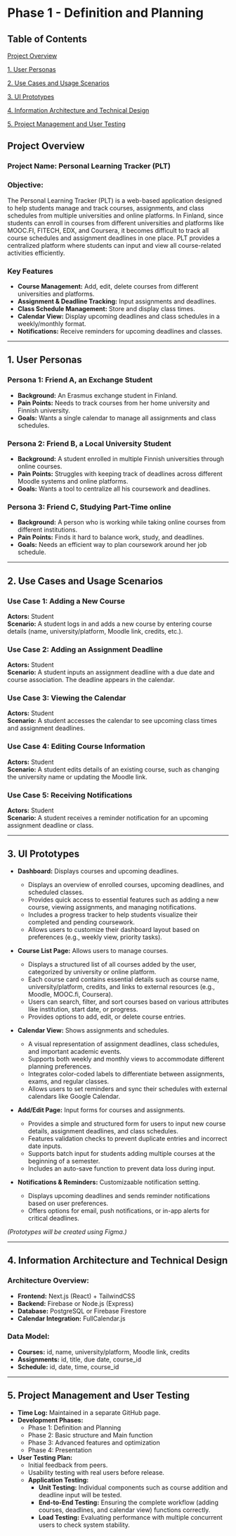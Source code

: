 # **Phase 1 - Definition and Planning**


## Table of Contents
[Project Overview](#project-overview)

[1. User Personas](#1-user-personas)

[2. Use Cases and Usage Scenarios](#2-use-cases-and-usage-scenarios)

[3. UI Prototypes](#3-ui-prototypes)

[4. Information Architecture and Technical Design](#4-information-architecture-and-technical-design)

[5. Project Management and User Testing](#5-project-management-and-user-testing)

## Project Overview
### **Project Name:** Personal Learning Tracker (PLT)

### **Objective:**
The Personal Learning Tracker (PLT) is a web-based application designed to help students manage and track courses, assignments, and class schedules from multiple universities and online platforms. In Finland, since students can enroll in courses from different universities and platforms like MOOC.FI, FITECH, EDX, and Coursera, it becomes difficult to track all course schedules and assignment deadlines in one place. PLT provides a centralized platform where students can input and view all course-related activities efficiently.

### **Key Features**
- **Course Management:** Add, edit, delete courses from different universities and platforms.
- **Assignment & Deadline Tracking:** Input assignments and deadlines.
- **Class Schedule Management:** Store and display class times.
- **Calendar View:** Display upcoming deadlines and class schedules in a weekly/monthly format.
- **Notifications:** Receive reminders for upcoming deadlines and classes.

---

## 1. User Personas

### **Persona 1: Friend A, an Exchange Student**
- **Background:** An Erasmus exchange student in Finland.
- **Pain Points:** Needs to track courses from her home university and Finnish university.
- **Goals:** Wants a single calendar to manage all assignments and class schedules.

### **Persona 2: Friend B, a Local University Student**
- **Background:** A student enrolled in multiple Finnish universities through online courses.
- **Pain Points:** Struggles with keeping track of deadlines across different Moodle systems and online platforms. 
- **Goals:** Wants a tool to centralize all his coursework and deadlines.

### **Persona 3: Friend C, Studying Part-Time online**
- **Background:** A person who is working while taking online courses from different institutions.
- **Pain Points:** Finds it hard to balance work, study, and deadlines.
- **Goals:** Needs an efficient way to plan coursework around her job schedule.

---

## 2. Use Cases and Usage Scenarios

### **Use Case 1: Adding a New Course**
**Actors:** Student  
**Scenario:** A student logs in and adds a new course by entering course details (name, university/platform, Moodle link, credits, etc.).

### **Use Case 2: Adding an Assignment Deadline**
**Actors:** Student  
**Scenario:** A student inputs an assignment deadline with a due date and course association. The deadline appears in the calendar.

### **Use Case 3: Viewing the Calendar**
**Actors:** Student  
**Scenario:** A student accesses the calendar to see upcoming class times and assignment deadlines.

### **Use Case 4: Editing Course Information**
**Actors:** Student  
**Scenario:** A student edits details of an existing course, such as changing the university name or updating the Moodle link.

### **Use Case 5: Receiving Notifications**
**Actors:** Student  
**Scenario:** A student receives a reminder notification for an upcoming assignment deadline or class.

---

## 3. UI Prototypes
- **Dashboard:** Displays courses and upcoming deadlines.
  - Displays an overview of enrolled courses, upcoming deadlines, and scheduled classes.
  - Provides quick access to essential features such as adding a new course, viewing assignments, and managing notifications.
  - Includes a progress tracker to help students visualize their completed and pending coursework.
  - Allows users to customize their dashboard layout based on preferences (e.g., weekly view, priority tasks).

- **Course List Page:** Allows users to manage courses.
  - Displays a structured list of all courses added by the user, categorized by university or online platform.
  - Each course card contains essential details such as course name, university/platform, credits, and links to external resources (e.g., Moodle, MOOC.fi, Coursera).
  - Users can search, filter, and sort courses based on various attributes like institution, start date, or progress.
  - Provides options to add, edit, or delete course entries.

- **Calendar View:** Shows assignments and schedules.
  - A visual representation of assignment deadlines, class schedules, and important academic events.
  - Supports both weekly and monthly views to accommodate different planning preferences.
  - Integrates color-coded labels to differentiate between assignments, exams, and regular classes.
  - Allows users to set reminders and sync their schedules with external calendars like Google Calendar.
- **Add/Edit Page:** Input forms for courses and assignments.
  - Provides a simple and structured form for users to input new course details, assignment deadlines, and class schedules.
  - Features validation checks to prevent duplicate entries and incorrect date inputs.
  - Supports batch input for students adding multiple courses at the beginning of a semester.
  - Includes an auto-save function to prevent data loss during input.
- **Notifications & Reminders:** Customizaable notification setting.
  - Displays upcoming deadlines and sends reminder notifications based on user preferences.
  - Offers options for email, push notifications, or in-app alerts for critical deadlines.

*(Prototypes will be created using Figma.)*

---

## 4. Information Architecture and Technical Design
### **Architecture Overview:**
- **Frontend:** Next.js (React) + TailwindCSS
- **Backend:** Firebase or Node.js (Express)
- **Database:** PostgreSQL or Firebase Firestore
- **Calendar Integration:** FullCalendar.js

### **Data Model:**
- **Courses:** id, name, university/platform, Moodle link, credits
- **Assignments:** id, title, due date, course_id
- **Schedule:** id, date, time, course_id

---

## 5. Project Management and User Testing
- **Time Log:** Maintained in a separate GitHub page.
- **Development Phases:**
  - Phase 1: Definition and Planning
  - Phase 2: Basic structure and Main function
  - Phase 3: Advanced features and optimization
  - Phase 4: Presentation
- **User Testing Plan:**
  - Initial feedback from peers.
  - Usability testing with real users before release.
  - **Application Testing:**
    - **Unit Testing:** Individual components such as course addition and deadline input will be tested.
    - **End-to-End Testing:** Ensuring the complete workflow (adding courses, deadlines, and calendar view) functions correctly.
    - **Load Testing:** Evaluating performance with multiple concurrent users to check system stability.


